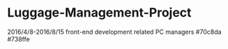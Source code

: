 # Luggage-Management-Project
2016/4/8-2016/8/15
front-end development related
PC managers
#70c8da
#738ffe
